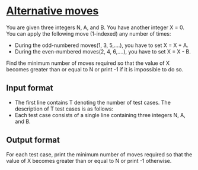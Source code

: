 # [Alternative moves][link]

You are given three integers N, A, and B. You have another integer X = 0. You can apply the following move (1-indexed) any number of times:

- During the odd-numbered moves(1, 3, 5,....), you have to set X = X + A.
- During the even-numbered moves(2, 4, 6,....), you have to set X = X - B.

Find the minimum number of moves required so that the value of X becomes greater than or equal to N or print -1 if it is impossible to do so.

## Input format

- The first line contains T denoting the number of test cases. The description of T test cases is as follows:
- Each test case consists of a single line containing three integers N, A, and B.

## Output format

For each test case, print the minimum number of moves required so that the value of X becomes greater than or equal to N or print -1 otherwise.

[link]: https://www.hackerearth.com/practice/algorithms/greedy/basics-of-greedy-algorithms/practice-problems/algorithm/alternative-moves-f12ee40a/
